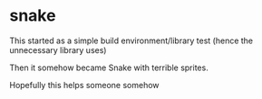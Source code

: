 # snake

This started as a simple build environment/library test (hence the unnecessary library uses)

Then it somehow became Snake with terrible sprites.

Hopefully this helps someone somehow
